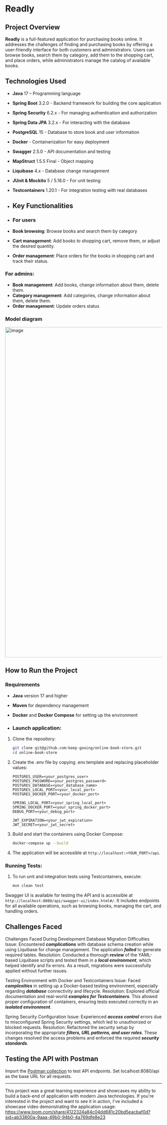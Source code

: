 # Readly

## Project Overview

**Readly** is a full-featured application for purchasing books online.
It addresses the challenges of finding and purchasing books by offering a user-friendly interface for both customers and administrators.
Users can browse books, search them by category, add them to the shopping cart, and place orders, while administrators manage the catalog of available books.

## Technologies Used

- **Java** 17 – Programming language
- **Spring Boot** 3.2.0 - Backend framework for building the core application
- **Spring Security** 6.2.x - For managing authentication and authorization
- **Spring Data JPA** 3.2.x - For interacting with the database
- **PostgreSQL** 15 - Database to store book and user information
- **Docker** - Containerization for easy deployment
- **Swagger** 2.5.0 - API documentation and testing
- **MapStruct** 1.5.5 Final - Object mapping
- **Liquibase** 4.x - Database change management
- **JUnit & Mockito** 5 / 5.18.0 - For unit testing
- **Testcontainers** 1.20.1 - For integration testing with real databases

- ## Key Functionalities
- ### For users

- **Book browsing**: Browse books and search them by category 
- **Cart management**: Add books to shopping cart, remove them, or adjust the desired quantity.
- **Order management**: Place orders for the books in shopping cart and track their status. 

### For admins:
- **Book management**: Add books, change information about them, delete them.
- **Category management**: Add categories, change information about them, delete them.
- **Order management**: Update orders status

### Model diagram

<img width="1402" height="1058" alt="image" src="https://github.com/user-attachments/assets/14122e5e-70a6-466e-94fa-05b635c4063b" />
  
## How to Run the Project

### Requirements

- **Java** version 17 and higher
- **Maven** for dependency management
- **Docker** and **Docker Compose** for setting up the environment

- ### Launch application:

1. Clone the repository:
    ```bash
    git clone git@github.com:keep-gooing/online-book-store.git
    cd online-book-store
    ```

2.  Create the .env file by copying .env.template and replacing placeholder values:
       ```
      POSTGRES_USER=<your_postgres_user>
      POSTGRES_PASSWORD=<your_postgres_password>
      POSTGRES_DATABASE=<your_database_name>
      POSTGRES_LOCAL_PORT=<your_local_port>
      POSTGRES_DOCKER_PORT=<your_docker_port>

      SPRING_LOCAL_PORT=<your_spring_local_port>
      SPRING_DOCKER_PORT=<your_spring_docker_port>
      DEBUG_PORT=<your_debug_port>

      JWT_EXPIRATION=<your_jwt_expiration>
      JWT_SECRET=<your_jwt_secret>
    ```

3. Build and start the containers using Docker Compose:
    ```bash
    docker-compose up --build
    ```

4. The application will be accessible at `http://localhost:<YOUR_PORT>/api`.

### Running Tests:

1. To run unit and integration tests using Testcontainers, execute:
    ```bash
    mvn clean test
    ```
Swagger UI is available for testing the API and is accessible at `http://localhost:8080/api/swagger-ui/index.html#/`. 
It includes endpoints for all available operations, such as browsing books, managing the cart, and handling orders.

## Challenges Faced

Challenges Faced During Development
Database Migration Difficulties
Issue: Encountered ***complications*** with database schema creation while using Liquibase for change management. The application ***failed*** to generate required tables.
Resolution: Conducted a thorough ***review*** of the YAML-based Liquibase scripts and tested them in a ***local environment***, which helped identify and fix errors. As a result, migrations were successfully applied without further issues.

Testing Environment with Docker and Testcontainers
Issue: Faced ***complexities*** in setting up a Docker-based testing environment, especially regarding ***database*** connectivity and lifecycle.
Resolution: Explored official documentation and real-world ***examples for Testcontainers***. This allowed proper configuration of containers, ensuring tests executed correctly in an ***isolated environment***.

Spring Security Configuration
Issue: Experienced ***access control*** errors due to misconfigured Spring Security settings, which led to unauthorized or blocked requests.
Resolution: Refactored the security setup by incorporating the appropriate ***filters, URL patterns, and user roles***. These changes resolved the access problems and enforced the required ***security standards***.

## Testing the API with Postman

Import the [Postman collection](https://olhaoleshchuk.postman.co/workspace/Olha-Oleshchuk's-Workspace~788862a7-cf6f-4a81-8d4b-23606e2677b9/request/45714411-3cf61d86-c479-4561-8d31-3e6d08349473?action=share&source=copy-link&creator=45714411) to test API endpoints.
Set localhost:8080/api as the base URL for all requests.

---
This project was a great learning experience and showcases my ability to build a back-end of application with modern Java technologies.
If you're interested in the project and want to see it in action, I've included a showcase video demonstrating the application usage: https://www.loom.com/share/4122324a84c04dd681c20bd5eacbaf0d?sid=ab33800a-9aaa-49b0-94b0-4a769dfe8e23

